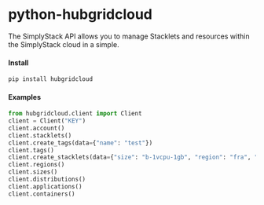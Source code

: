 # python-hubgridcloud
The SimplyStack API allows you to manage Stacklets and resources within the SimplyStack cloud in a simple.

#### Install 
```bash
pip install hubgridcloud
```

#### Examples

```python
from hubgridcloud.client import Client
client = Client("KEY")
client.account()
client.stacklets()
client.create_tags(data={"name": "test"})
client.tags()
client.create_stacklets(data={"size": "b-1vcpu-1gb", "region": "fra", "private_networking": False, "name": "test", "image": "ubuntu-20-04-4-x64", "backups": False, "tags": []})
client.regions()
client.sizes()
client.distributions()
client.applications()
client.containers()
```
